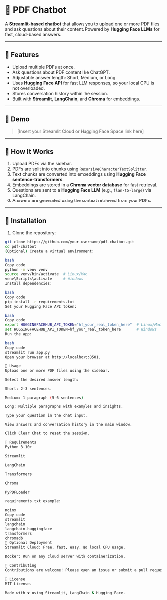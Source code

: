 # 📖 PDF Chatbot

A **Streamlit-based chatbot** that allows you to upload one or more PDF files and ask questions about their content. Powered by **Hugging Face LLMs** for fast, cloud-based answers.  

---

## 🔹 Features
- Upload multiple PDFs at once.
- Ask questions about PDF content like ChatGPT.
- Adjustable answer length: Short, Medium, or Long.
- Uses **Hugging Face API** for fast LLM responses, so your local CPU is not overloaded.
- Stores conversation history within the session.
- Built with **Streamlit**, **LangChain**, and **Chroma** for embeddings.

---

## 🔹 Demo
> [Insert your Streamlit Cloud or Hugging Face Space link here]  

---

## 🔹 How It Works
1. Upload PDFs via the sidebar.
2. PDFs are split into chunks using `RecursiveCharacterTextSplitter`.
3. Text chunks are converted into embeddings using **Hugging Face sentence-transformers**.
4. Embeddings are stored in a **Chroma vector database** for fast retrieval.
5. Questions are sent to a **Hugging Face LLM** (e.g., `flan-t5-large`) via LangChain.
6. Answers are generated using the context retrieved from your PDFs.

---

## 🔹 Installation

1. Clone the repository:

```bash
git clone https://github.com/your-username/pdf-chatbot.git
cd pdf-chatbot
(Optional) Create a virtual environment:

bash
Copy code
python -m venv venv
source venv/bin/activate  # Linux/Mac
venv\Scripts\activate     # Windows
Install dependencies:

bash
Copy code
pip install -r requirements.txt
Set your Hugging Face API token:

bash
Copy code
export HUGGINGFACEHUB_API_TOKEN="hf_your_real_token_here"  # Linux/Mac
set HUGGINGFACEHUB_API_TOKEN=hf_your_real_token_here       # Windows
Run the app:

bash
Copy code
streamlit run app.py
Open your browser at http://localhost:8501.

🔹 Usage
Upload one or more PDF files using the sidebar.

Select the desired answer length:

Short: 2-3 sentences.

Medium: 1 paragraph (5-6 sentences).

Long: Multiple paragraphs with examples and insights.

Type your question in the chat input.

View answers and conversation history in the main window.

Click Clear Chat to reset the session.

🔹 Requirements
Python 3.10+

Streamlit

LangChain

Transformers

Chroma

PyPDFLoader

requirements.txt example:

nginx
Copy code
streamlit
langchain
langchain-huggingface
transformers
chromadb
🔹 Optional Deployment
Streamlit Cloud: Free, fast, easy. No local CPU usage.

Docker: Run on any cloud server with containerization.

🔹 Contributing
Contributions are welcome! Please open an issue or submit a pull request.

🔹 License
MIT License.

Made with ❤️ using Streamlit, LangChain & Hugging Face.
